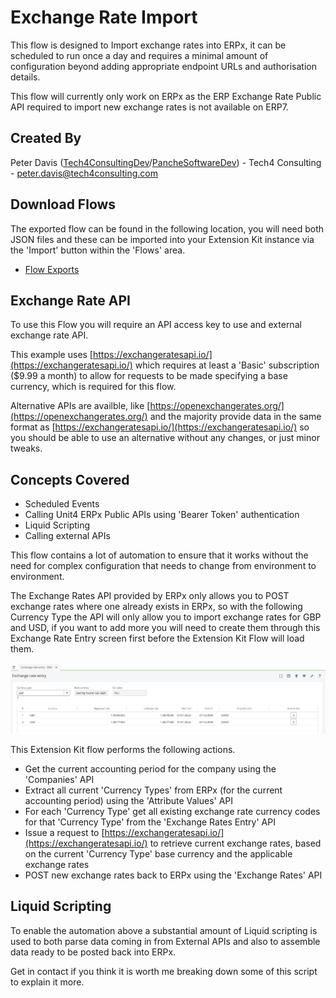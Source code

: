 # Exchange Rate Import

This flow is designed to Import exchange rates into ERPx, it can be scheduled to run once a day and requires a minimal amount of configuration beyond adding appropriate endpoint URLs and authorisation details.

This flow will currently only work on ERPx as the ERP Exchange Rate Public API required to import new exchange rates is not available on ERP7.

## Created By

Peter Davis ([Tech4ConsultingDev](https://github.com/Tech4ConsultingDev)/[PancheSoftwareDev](https://github.com/PanacheSoftwareDev)) - Tech4 Consulting - [peter.davis@tech4consulting.com](mailto:peter.davis@tech4consulting.com)

## Download Flows

The exported flow can be found in the following location, you will need both JSON files and these can be imported into your Extension Kit instance via the 'Import' button within the 'Flows' area.

- [Flow Exports](FlowExport/)

## Exchange Rate API

To use this Flow you will require an API access key to use and external exchange rate API.

This example uses [https://exchangeratesapi.io/](https://exchangeratesapi.io/) which requires at least a 'Basic' subscription ($9.99 a month) to allow for requests to be made specifying a base currency, which is required for this flow.

Alternative APIs are availble, like [https://openexchangerates.org/](https://openexchangerates.org/) and the majority provide data in the same format as [https://exchangeratesapi.io/](https://exchangeratesapi.io/) so you should be able to use an alternative without any changes, or just minor tweaks.

## Concepts Covered

- Scheduled Events
- Calling Unit4 ERPx Public APIs using 'Bearer Token' authentication
- Liquid Scripting
- Calling external APIs

This flow contains a lot of automation to ensure that it works without the need for complex configuration that needs to change from environment to environment.

The Exchange Rates API provided by ERPx only allows you to POST exchange rates where one already exists in ERPx, so with the following Currency Type the API will only allow you to import exchange rates for GBP and USD, if you want to add more you will need to create them through this Exchange Rate Entry screen first before the Extension Kit Flow will load them.

![Azure AD](Assets/ExchangeRateEntry.png)

This Extension Kit flow performs the following actions.

- Get the current accounting period for the company using the 'Companies' API
- Extract all current 'Currency Types' from ERPx (for the current accounting period) using the 'Attribute Values' API
- For each 'Currency Type' get all existing exchange rate currency codes for that 'Currency Type' from the 'Exchange Rates Entry' API
- Issue a request to [https://exchangeratesapi.io/](https://exchangeratesapi.io/) to retrieve current exchange rates, based on the current 'Currency Type' base currency and the applicable exchange rates
- POST new exchange rates back to ERPx using the 'Exchange Rates' API

## Liquid Scripting

To enable the automation above a substantial amount of Liquid scripting is used to both parse data coming in from External APIs and also to assemble data ready to be posted back into ERPx.

Get in contact if you think it is worth me breaking down some of this script to explain it more.

